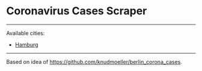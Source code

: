 # Coronavirus Cases Scraper

---

Available cities:
* [Hamburg](https://github.com/malteschlueter/corona-cases/blob/main/data/corona/hamburg.latest.json)

---

Based on idea of https://github.com/knudmoeller/berlin_corona_cases.
